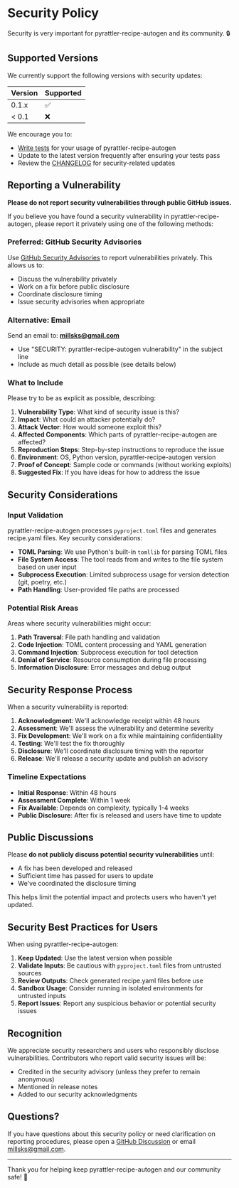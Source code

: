 # Security Policy

Security is very important for pyrattler-recipe-autogen and its community. 🔒

## Supported Versions

We currently support the following versions with security updates:

| Version | Supported          |
| ------- | ------------------ |
| 0.1.x   | :white_check_mark: |
| < 0.1   | :x:                |

We encourage you to:

- [Write tests](https://github.com/millsks/pyrattler-recipe-autogen#testing) for your usage of pyrattler-recipe-autogen
- Update to the latest version frequently after ensuring your tests pass
- Review the [CHANGELOG](CHANGELOG.md) for security-related updates

## Reporting a Vulnerability

**Please do not report security vulnerabilities through public GitHub issues.**

If you believe you have found a security vulnerability in pyrattler-recipe-autogen, please report it privately using one of the following methods:

### Preferred: GitHub Security Advisories

Use [GitHub Security Advisories](https://github.com/millsks/pyrattler-recipe-autogen/security/advisories/new) to report vulnerabilities privately. This allows us to:

- Discuss the vulnerability privately
- Work on a fix before public disclosure
- Coordinate disclosure timing
- Issue security advisories when appropriate

### Alternative: Email

Send an email to: **<millsks@gmail.com>**

- Use "SECURITY: pyrattler-recipe-autogen vulnerability" in the subject line
- Include as much detail as possible (see details below)

### What to Include

Please try to be as explicit as possible, describing:

1. **Vulnerability Type**: What kind of security issue is this?
2. **Impact**: What could an attacker potentially do?
3. **Attack Vector**: How would someone exploit this?
4. **Affected Components**: Which parts of pyrattler-recipe-autogen are affected?
5. **Reproduction Steps**: Step-by-step instructions to reproduce the issue
6. **Environment**: OS, Python version, pyrattler-recipe-autogen version
7. **Proof of Concept**: Sample code or commands (without working exploits)
8. **Suggested Fix**: If you have ideas for how to address the issue

## Security Considerations

### Input Validation

pyrattler-recipe-autogen processes `pyproject.toml` files and generates recipe.yaml files. Key security considerations:

- **TOML Parsing**: We use Python's built-in `tomllib` for parsing TOML files
- **File System Access**: The tool reads from and writes to the file system based on user input
- **Subprocess Execution**: Limited subprocess usage for version detection (git, poetry, etc.)
- **Path Handling**: User-provided file paths are processed

### Potential Risk Areas

Areas where security vulnerabilities might occur:

1. **Path Traversal**: File path handling and validation
2. **Code Injection**: TOML content processing and YAML generation
3. **Command Injection**: Subprocess execution for tool detection
4. **Denial of Service**: Resource consumption during file processing
5. **Information Disclosure**: Error messages and debug output

## Security Response Process

When a security vulnerability is reported:

1. **Acknowledgment**: We'll acknowledge receipt within 48 hours
2. **Assessment**: We'll assess the vulnerability and determine severity
3. **Fix Development**: We'll work on a fix while maintaining confidentiality
4. **Testing**: We'll test the fix thoroughly
5. **Disclosure**: We'll coordinate disclosure timing with the reporter
6. **Release**: We'll release a security update and publish an advisory

### Timeline Expectations

- **Initial Response**: Within 48 hours
- **Assessment Complete**: Within 1 week
- **Fix Available**: Depends on complexity, typically 1-4 weeks
- **Public Disclosure**: After fix is released and users have time to update

## Public Discussions

Please **do not publicly discuss potential security vulnerabilities** until:

- A fix has been developed and released
- Sufficient time has passed for users to update
- We've coordinated the disclosure timing

This helps limit the potential impact and protects users who haven't yet updated.

## Security Best Practices for Users

When using pyrattler-recipe-autogen:

1. **Keep Updated**: Use the latest version when possible
2. **Validate Inputs**: Be cautious with `pyproject.toml` files from untrusted sources
3. **Review Outputs**: Check generated recipe.yaml files before use
4. **Sandbox Usage**: Consider running in isolated environments for untrusted inputs
5. **Report Issues**: Report any suspicious behavior or potential security issues

## Recognition

We appreciate security researchers and users who responsibly disclose vulnerabilities. Contributors who report valid security issues will be:

- Credited in the security advisory (unless they prefer to remain anonymous)
- Mentioned in release notes
- Added to our security acknowledgments

## Questions?

If you have questions about this security policy or need clarification on reporting procedures, please open a [GitHub Discussion](https://github.com/millsks/pyrattler-recipe-autogen/discussions) or email <millsks@gmail.com>.

---

Thank you for helping keep pyrattler-recipe-autogen and our community safe! 🙏
